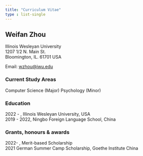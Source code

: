 ```yaml
---
title: "Curriculum Vitae"
type : list-single
---
```


## Weifan Zhou
Illinois Wesleyan University  
1207 1/2 N. Main St.  
Bloomington, IL. 61701 USA  

Email: wzhou@iwu.edu

### Current Study Areas
Computer Science (Major)
Psychology (Minor)

### Education
2022 - , Illinois Wesleyan University, USA  
2019 - 2022, Ningbo Foreign Language School, China  

### Grants, honours & awards
2022- , Merit-based Scholarship  
2021 German Summer Camp Scholarship, Goethe Institute China